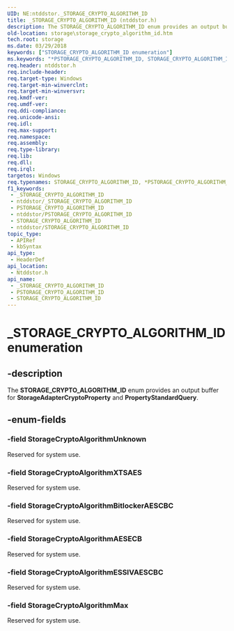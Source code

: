 ```yaml
---
UID: NE:ntddstor._STORAGE_CRYPTO_ALGORITHM_ID
title: _STORAGE_CRYPTO_ALGORITHM_ID (ntddstor.h)
description: The STORAGE_CRYPTO_ALGORITHM_ID enum provides an output buffer for StorageAdapterCryptoProperty and PropertyStandardQuery.
old-location: storage\storage_crypto_algorithm_id.htm
tech.root: storage
ms.date: 03/29/2018
keywords: ["STORAGE_CRYPTO_ALGORITHM_ID enumeration"]
ms.keywords: "*PSTORAGE_CRYPTO_ALGORITHM_ID, STORAGE_CRYPTO_ALGORITHM_ID, STORAGE_CRYPTO_ALGORITHM_ID enumeration [Storage Devices], STORAGE_CRYPTO_ALGORITHM_ID,*PSTORAGE_CRYPTO_ALGORITHM_ID, STORAGE_CRYPTO_ALGORITHM_ID,*PSTORAGE_CRYPTO_ALGORITHM_ID enumeration [Storage Devices], StorageCryptoAlgorithmAESECB, StorageCryptoAlgorithmBitlockerAESCBC, StorageCryptoAlgorithmESSIVAESCBC, StorageCryptoAlgorithmMax, StorageCryptoAlgorithmUnknown, StorageCryptoAlgorithmXTSAES, _STORAGE_CRYPTO_ALGORITHM_ID, ntddstor/STORAGE_CRYPTO_ALGORITHM_ID, ntddstor/StorageCryptoAlgorithmAESECB, ntddstor/StorageCryptoAlgorithmBitlockerAESCBC, ntddstor/StorageCryptoAlgorithmESSIVAESCBC, ntddstor/StorageCryptoAlgorithmMax, ntddstor/StorageCryptoAlgorithmUnknown, ntddstor/StorageCryptoAlgorithmXTSAES, storage.storage_crypto_algorithm_id"
req.header: ntddstor.h
req.include-header: 
req.target-type: Windows
req.target-min-winverclnt: 
req.target-min-winversvr: 
req.kmdf-ver: 
req.umdf-ver: 
req.ddi-compliance: 
req.unicode-ansi: 
req.idl: 
req.max-support: 
req.namespace: 
req.assembly: 
req.type-library: 
req.lib: 
req.dll: 
req.irql: 
targetos: Windows
req.typenames: STORAGE_CRYPTO_ALGORITHM_ID, *PSTORAGE_CRYPTO_ALGORITHM_ID
f1_keywords:
 - _STORAGE_CRYPTO_ALGORITHM_ID
 - ntddstor/_STORAGE_CRYPTO_ALGORITHM_ID
 - PSTORAGE_CRYPTO_ALGORITHM_ID
 - ntddstor/PSTORAGE_CRYPTO_ALGORITHM_ID
 - STORAGE_CRYPTO_ALGORITHM_ID
 - ntddstor/STORAGE_CRYPTO_ALGORITHM_ID
topic_type:
 - APIRef
 - kbSyntax
api_type:
 - HeaderDef
api_location:
 - Ntddstor.h
api_name:
 - _STORAGE_CRYPTO_ALGORITHM_ID
 - PSTORAGE_CRYPTO_ALGORITHM_ID
 - STORAGE_CRYPTO_ALGORITHM_ID
---
```


# _STORAGE_CRYPTO_ALGORITHM_ID enumeration


## -description

The <b>STORAGE_CRYPTO_ALGORITHM_ID</b> enum provides an output buffer for <b>StorageAdapterCryptoProperty</b> and <b>PropertyStandardQuery</b>.

## -enum-fields

### -field StorageCryptoAlgorithmUnknown

Reserved for system use.

### -field StorageCryptoAlgorithmXTSAES

Reserved for system use.

### -field StorageCryptoAlgorithmBitlockerAESCBC

Reserved for system use.

### -field StorageCryptoAlgorithmAESECB

Reserved for system use.

### -field StorageCryptoAlgorithmESSIVAESCBC

Reserved for system use.

### -field StorageCryptoAlgorithmMax

Reserved for system use.

